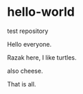 # hello-world
test repository


Hello everyone.

Razak here, I like turtles.

also cheese. 

That is all.
